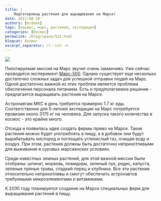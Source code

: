 ```yaml
---
title: |
    Подготовлены растения для выращивания на Марсе!
date: 2011-08-30
authors: [mrdekk]
tags: [космос, марс, растения, экспедиция]
categories: [Космос]
permalink: /blog/space/522.html
blogcat: Космос
excerpt_separator: <!--cut-->
---
```



![](http://itw66.ru/uploads/images/00/00/01/2011/08/30/a7c16d.jpg)


Пилотируемая миссия на Марс звучит очень заманчиво. Уже сейчас проводится эксперимент [Марс-500](http://mars500.imbp.ru/index_r.html). Однако существует еще несколько достаточно сложных задач для успешной отправки людей на Марс. Одной достаточно важной из этих проблем является проблема обеспечения персонала питанием. Есть и предполагаемое решение - предлагается выращивать растения на Марсе.


<!--cut-->


Астронавтам МКС в день требуется примерно 1.7 кг еды. Соответственно для 5-летней экспедиции на Марс потребуется провизии около 3175 кг на человека. Для запуска такого количества в космос - это крайне много. 

Отсюда и появилась идея создать фермы прямо на Марсе. Такие растения можно будет употреблять в пищу, а в добавок они будут вырабатывать кислород и поглощать углекислый газ, очищая воду и воздух. При этом, растения должны быть достаточно неприхотливыми для выживания в суровых марсианских условиях. 

Среди известных земных растений, для этой важной миссии были отобраны: шпинат, морковь, помидоры, зеленый лук, редис, капуста, зеленые пряные травы, сладкий перец и клубника. Все эти растения относительно неприхотливы и смогут обеспечить астронавтов требуемыми микроэлементами и витаминами. 

К 2030 году планируется создание на Марсе специальных ферм для выращивания растений в пищу.
